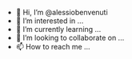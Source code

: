 - 👋 Hi, I’m @alessiobenvenuti
- 👀 I’m interested in ...
- 🌱 I’m currently learning ...
- 💞️ I’m looking to collaborate on ...
- 📫 How to reach me ...

<!---
alessiobenvenuti/alessiobenvenuti is a ✨ special ✨ repository because its `README.md` (this file) appears on your GitHub profile.
You can click the Preview link to take a look at your changes.
--->
